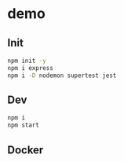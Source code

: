 # demo

## Init

```bash
npm init -y
npm i express
npm i -D nodemon supertest jest
```

## Dev

```bash
npm i
npm start
```

## Docker

```bash

```

